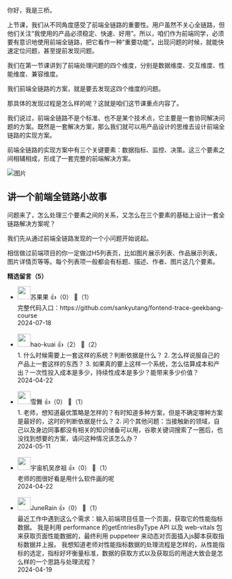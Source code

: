 你好，我是三桥。

上节课，我们从不同角度感受了前端全链路的重要性。用户虽然不关心全链路，但他们关注“我使用的产品必须稳定、快速、好用”。所以，咱们作为前端同学，必须要有意识地使用前端全链路，把它看作一种“重要功能”。出现问题的时候，就能快速定位问题，甚至提前发现问题。

我们在第一节课讲到了前端处理问题的四个维度，分别是数据维度、交互维度、性能维度、兼容维度。

我们前端全链路的方案，就是要去发现这四个维度的问题。

那具体的发现过程是怎么样的呢？这就是咱们这节课重点内容了。

我们说过，前端全链路不是个标准、也不是某个技术点，它主要是一套协同解决问题的方案。既然是一套解决方案，那么我们就可以用产品设计的思维去设计前端全链路的实现方案。

前端全链路的实现方案中有三个关键要素：数据指标、监控、决策。这三个要素之间相辅相成，形成了一套完整的前端解决方案。

![图片](https://static001.geekbang.org/resource/image/96/8c/96b0e64f4fddffc1a0271d3017e3d98c.jpg?wh=2985x1787)

## 讲一个前端全链路小故事

问题来了，怎么处理三个要素之间的关系，又怎么在三个要素的基础上设计一套全链路解决方案呢？

我们先从通过前端全链路发现的一个小问题开始说起。

相信做过前端项目的你一定做过H5列表页，比如图片展示列表、作品展示列表，图片详情页等等。每个列表项一般都会有标题、描述、作者、图片这几个要素。
<div><strong>精选留言（5）</strong></div><ul>
<li><img src="https://static001.geekbang.org/account/avatar/00/2b/86/73/5190bbde.jpg" width="30px"><span>苏果果</span> 👍（0） 💬（1）<div>完整代码入口：https:&#47;&#47;github.com&#47;sankyutang&#47;fontend-trace-geekbang-course </div>2024-07-18</li><br/><li><img src="https://static001.geekbang.org/account/avatar/00/13/6a/22/527904b2.jpg" width="30px"><span>hao-kuai</span> 👍（2） 💬（2）<div>1. 什么时候需要上一套这样的系统？判断依据是什么？
2. 怎么样说服自己的产品上一套这样的东西？
3. 如果真的要上这样一个系统，怎么估算成本和产出？一次性投入成本是多少，持续性成本是多少？能带来多少价值？</div>2024-04-22</li><br/><li><img src="https://static001.geekbang.org/account/avatar/00/13/03/09/afbc9616.jpg" width="30px"><span>雪舞</span> 👍（0） 💬（1）<div>1. 老师，想知道最优策略是怎样的？有时知道多种方案，但是不确定哪种方案是最好的，这时的判断依据是什么？
2. 问个其他问题：当接触新的领域，自己以及身边同事都没有相关的知识储备可以用，谷歌关键词搜索了一圈后，也没找到想要的方案，请问这种情况该怎么办？</div>2024-05-11</li><br/><li><img src="https://static001.geekbang.org/account/avatar/00/17/25/38/618040ad.jpg" width="30px"><span>宇宙机吴彦祖</span> 👍（0） 💬（1）<div>老师的图很好看是用什么软件画的呢</div>2024-04-22</li><br/><li><img src="https://static001.geekbang.org/account/avatar/00/38/49/2f/590142fb.jpg" width="30px"><span>JuneRain</span> 👍（0） 💬（1）<div>最近工作中遇到这么个需求：输入前端项目任意一个页面，获取它的性能指标数据。
我是利用 performance 的getEntriesByType API 以及 web-vitals 包来获取页面性能数据的，最终利用 puppeteer 来动态对页面插入js脚本获取指标数据并上报。
我想知道老师对性能指标数据的处理流程是怎样的，从性能指标的选定，指标好坏衡量标准，数据的获取方式以及获取后的用途大致会是怎么样的一个思路与处理流程？</div>2024-04-19</li><br/>
</ul>